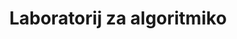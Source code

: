 ---
abbreviation: LALG
bannerImg: ''
bannerText: ''
draft: false
externalLink: ''
id: 2
location: ''
projects:
- 6
- 21
- 40
- 41
- 60
- 126
- 129
- 130
- 273
- 385
- 404
- 515
- 518
- 536
- 1579
summary: ''
title: Laboratorij za algoritmiko
---
